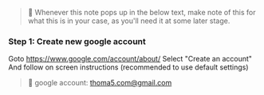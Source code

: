 
> &#128221; Whenever this note pops up in the below text, make note of this for what this is in your case, as you'll need it at some later stage.
  

### Step 1: Create new google account

Goto https://www.google.com/account/about/
Select "Create an account"
And follow on screen instructions (recommended to use default settings)

> &#128221; google account: thoma5.com@gmail.com


